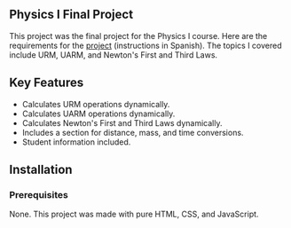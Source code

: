 ## Physics I Final Project
This project was the final project for the Physics I course. Here are the requirements for the [project](https://drive.google.com/file/d/1OrPwP4sgWhtaDqkSc8BL8CtZ2j5t7j3D/view?usp=drive_link) (instructions in Spanish). The topics I covered include URM, UARM, and Newton's First and Third Laws.

## Key Features
- Calculates URM operations dynamically.
- Calculates UARM operations dynamically.
- Calculates Newton's First and Third Laws dynamically.
- Includes a section for distance, mass, and time conversions.
- Student information included.

## Installation
### Prerequisites
None. This project was made with pure HTML, CSS, and JavaScript.
